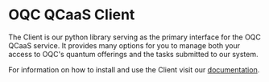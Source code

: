 # OQC QCaaS Client

The Client is our python library serving as the primary interface for the OQC QCaaS service. It provides many options for you to manage both your access to OQC's quantum offerings and the tasks submitted to our system.

For information on how to install and use the Client visit our [documentation](https://docs.oqc.app/).

